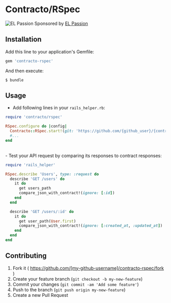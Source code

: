 # Contracto/RSpec

![EL Passion](https://avatars.githubusercontent.com/u/98255?v=3&s=16) Sponsored by [EL Passion](http://www.elpassion.com/)

## Installation

Add this line to your application's Gemfile:

```ruby
gem 'contracto-rspec'
```

And then execute:

    $ bundle

## Usage

- Add following lines in your `rails_helper.rb`:
```ruby
require 'contracto/rspec'

RSpec.configure do |config|
  Contracto::RSpec.start!(git: 'https://github.com/{github_user}/{contract_repository_name}.git')
  #...
end
```

<br>
- Test your API request by comparing its responses to contract responses:

```ruby
require 'rails_helper'

RSpec.describe 'Users', type: :request do
  describe 'GET /users' do
    it do
      get users_path
      compare_json_with_contract!(ignore: [:id])
    end
  end

  describe 'GET /users/:id' do
    it do
      get user_path(User.first)
      compare_json_with_contract!(ignore: [:created_at, :updated_at])
    end
  end
end
```


## Contributing

1. Fork it ( https://github.com/[my-github-username]/contracto-rspec/fork )
2. Create your feature branch (`git checkout -b my-new-feature`)
3. Commit your changes (`git commit -am 'Add some feature'`)
4. Push to the branch (`git push origin my-new-feature`)
5. Create a new Pull Request
